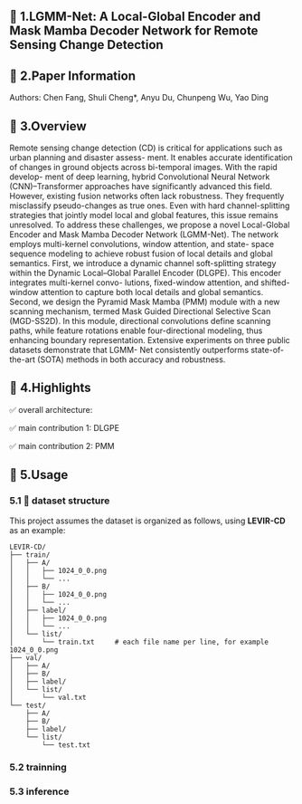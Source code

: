 ## 🧠 1.LGMM-Net: A Local-Global Encoder and Mask Mamba Decoder Network for Remote Sensing Change Detection


## 📄 2.Paper Information

Authors: Chen Fang, Shuli Cheng*, Anyu Du, Chunpeng Wu, Yao Ding


## 🌟 3.Overview
Remote sensing change detection (CD) is critical
for applications such as urban planning and disaster assess-
ment. It enables accurate identification of changes in ground
objects across bi-temporal images. With the rapid develop-
ment of deep learning, hybrid Convolutional Neural Network
(CNN)–Transformer approaches have significantly advanced this
field. However, existing fusion networks often lack robustness.
They frequently misclassify pseudo-changes as true ones. Even
with hard channel-splitting strategies that jointly model local
and global features, this issue remains unresolved. To address
these challenges, we propose a novel Local-Global Encoder and
Mask Mamba Decoder Network (LGMM-Net). The network
employs multi-kernel convolutions, window attention, and state-
space sequence modeling to achieve robust fusion of local details
and global semantics. First, we introduce a dynamic channel
soft-splitting strategy within the Dynamic Local–Global Parallel
Encoder (DLGPE). This encoder integrates multi-kernel convo-
lutions, fixed-window attention, and shifted-window attention to
capture both local details and global semantics. Second, we design
the Pyramid Mask Mamba (PMM) module with a new scanning
mechanism, termed Mask Guided Directional Selective Scan
(MGD-SS2D). In this module, directional convolutions define
scanning paths, while feature rotations enable four-directional
modeling, thus enhancing boundary representation. Extensive
experiments on three public datasets demonstrate that LGMM-
Net consistently outperforms state-of-the-art (SOTA) methods in
both accuracy and robustness.


## 🚀 4.Highlights

✅ overall architecture:

✅ main contribution 1: DLGPE

✅ main contribution 2: PMM


##  🧩 5.Usage
### 5.1 📁 dataset structure
This project assumes the dataset is organized as follows, using **LEVIR-CD** as an example:
```
LEVIR-CD/
├── train/
│   ├── A/
│   │   ├── 1024_0_0.png
│   │   └── ...
│   ├── B/
│   │   ├── 1024_0_0.png
│   │   └── ...
│   ├── label/            
│   │   ├── 1024_0_0.png
│   │   └── ...
│   └── list/
│       └── train.txt     # each file name per line, for example 1024_0_0.png
├── val/
│   ├── A/
│   ├── B/
│   ├── label/            
│   └── list/
│       └── val.txt
└── test/
    ├── A/
    ├── B/
    ├── label/            
    └── list/
        └── test.txt
```

### 5.2 trainning

### 5.3 inference